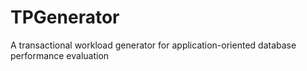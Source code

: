 # TPGenerator
A transactional workload generator for application-oriented database performance evaluation
